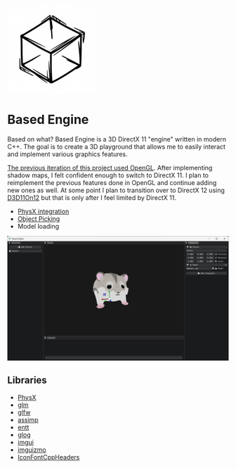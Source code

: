 ![logo](screenshots/logo.jpg)

# Based Engine

Based on what? Based Engine is a 3D DirectX 11 "engine" written in modern C++. The goal is to create a 3D playground that allows me to easily interact and implement various graphics features.

[The previous iteration of this project used OpenGL](https://github.com/matekdev/based-engine-opengl). After implementing shadow maps, I felt confident enough to switch to DirectX 11. I plan to reimplement the previous features done in OpenGL and continue adding new ones as well. At some point I plan to transition over to DirectX 12 using [D3D11On12](https://learn.microsoft.com/en-us/windows/win32/direct3d12/direct3d-11-on-12) but that is only after I feel limited by DirectX 11.

- [PhysX integration](https://matek.dev/blog/basedlogs-19/)
- [Object Picking](https://matek.dev/blog/basedlogs-19/)
- Model loading

![EX](screenshots/ex1.jpg)

## Libraries

- [PhysX](https://github.com/NVIDIA-Omniverse/PhysX)
- [glm](https://github.com/g-truc/glm)
- [glfw](https://github.com/glfw/glfw)
- [assimp](https://github.com/assimp/assimp)
- [entt](https://github.com/skypjack/entt)
- [glog](https://github.com/google/glog)
- [imgui](https://github.com/ocornut/imgui)
- [imguizmo](https://github.com/CedricGuillemet/ImGuizmo)
- [IconFontCppHeaders](https://github.com/juliettef/IconFontCppHeaders)
